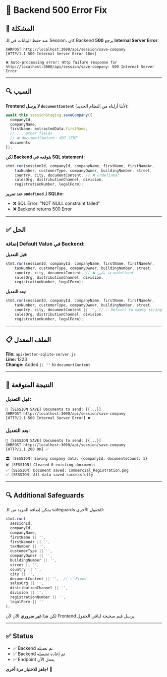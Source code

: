 # 🔧 Backend 500 Error Fix

## 🎯 **المشكلة**

عند حفظ البيانات في الـ Session، كان Backend يرجع **500 Internal Server Error**:

```
XHRPOST http://localhost:3000/api/session/save-company
[HTTP/1.1 500 Internal Server Error 18ms]

❌ Auto-processing error: Http failure response for http://localhost:3000/api/session/save-company: 500 Internal Server Error
```

---

## 🔍 **السبب**

**Frontend لا يرسل `documentContent`** (لأننا أزلناه من النظام الجديد):
```typescript
await this.sessionStaging.saveCompany({
  companyId,
  companyName,
  firstName: extractedData.firstName,
  // ... other fields
  // ❌ documentContent: NOT SENT
  documents
});
```

**لكن Backend يتوقعه في SQL statement:**
```javascript
stmt.run(sessionId, companyId, companyName, firstName, firstNameAr, 
    taxNumber, customerType, companyOwner, buildingNumber, street, 
    country, city, documentContent, // ❌ undefined!
    salesOrg, distributionChannel, division,
    registrationNumber, legalForm);
```

**عند تمرير `undefined` لـ SQLite:**
- ❌ SQL Error: "NOT NULL constraint failed"
- ❌ Backend returns 500 Error

---

## ✅ **الحل**

### **إضافة Default Value في Backend:**

**قبل التعديل:**
```javascript
stmt.run(sessionId, companyId, companyName, firstName, firstNameAr, 
    taxNumber, customerType, companyOwner, buildingNumber, street, 
    country, city, documentContent, // ❌ قد يكون undefined
    salesOrg, distributionChannel, division,
    registrationNumber, legalForm);
```

**بعد التعديل:**
```javascript
stmt.run(sessionId, companyId, companyName, firstName, firstNameAr, 
    taxNumber, customerType, companyOwner, buildingNumber, street, 
    country, city, documentContent || '', // ✅ Default to empty string
    salesOrg, distributionChannel, division,
    registrationNumber, legalForm);
```

---

## 📋 **الملف المعدل**

**File:** `api/better-sqlite-server.js`  
**Line:** 1223  
**Change:** Added `|| ''` to `documentContent`

---

## 🎯 **النتيجة المتوقعة**

### **قبل التعديل:**
```
📄 [SESSION SAVE] Documents to send: [{...}]
XHRPOST http://localhost:3000/api/session/save-company
[HTTP/1.1 500 Internal Server Error] ❌
```

### **بعد التعديل:**
```
📄 [SESSION SAVE] Documents to send: [{...}]
XHRPOST http://localhost:3000/api/session/save-company
[HTTP/1.1 200 OK] ✅

🏛️ [SESSION] Saving company data: {companyId, documentsCount: 1}
🗑️ [SESSION] Cleared 0 existing documents
✅ [SESSION] Document saved: Commercial_Registration.png
✅ [SESSION] All data saved successfully
```

---

## 🔍 **Additional Safeguards**

يمكن إضافة المزيد من الـ safeguards للحقول الأخرى:

```javascript
stmt.run(
  sessionId, 
  companyId, 
  companyName, 
  firstName || '', 
  firstNameAr || '', 
  taxNumber || '', 
  customerType || '', 
  companyOwner || '', 
  buildingNumber || '', 
  street || '', 
  country || '', 
  city || '', 
  documentContent || '',  // ✅ Fixed
  salesOrg || '', 
  distributionChannel || '', 
  division || '',
  registrationNumber || '', 
  legalForm || ''
);
```

لكن هذا **غير ضروري** الآن لأن Frontend يرسل قيم صحيحة لباقي الحقول.

---

## ✅ **Status**

- ✅ Backend تم تعديله
- ✅ Backend تم إعادة تشغيله
- ✅ Endpoint يعمل الآن

**جاهز للاختبار مرة أخرى!** 🚀


